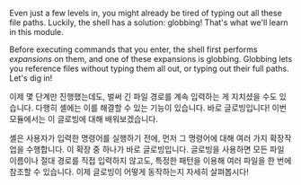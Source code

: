 Even just a few levels in, you might already be tired of typing out all these file paths.
Luckily, the shell has a solution: globbing!
That's what we'll learn in this module.

Before executing commands that you enter, the shell first performs _expansions_ on them, and one of these expansions is globbing.
Globbing lets you reference files without typing them all out, or typing out their full paths.
Let's dig in!

이제 몇 단계만 진행했는데도, 벌써 긴 파일 경로를 계속 입력하는 게 지치셨을 수도 있습니다.
다행히 셸에는 이를 해결할 수 있는 기능이 있습니다. 바로 글로빙입니다!
이번 모듈에서는 이 글로빙에 대해 배워보겠습니다.

셸은 사용자가 입력한 명령어를 실행하기 전에, 먼저 그 명령어에 대해 여러 가지 확장작업을 수행합니다. 이 확장 중 하나가 바로 글로빙입니다.
글로빙을 사용하면 모든 파일 이름이나 절대 경로를 직접 입력하지 않고도, 특정한 패턴을 이용해 여러 파일을 한 번에 참조할 수 있습니다.
이제 글로빙이 어떻게 동작하는지 자세히 살펴봅시다!
